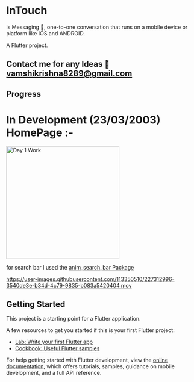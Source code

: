 # InTouch

is Messaging 💬, one-to-one conversation that runs on a mobile device or platform like IOS and ANDROID.

A Flutter project.

## Contact me for any Ideas 📧vamshikrishna8289@gmail.com

## Progress

# In Development (23/03/2003) HomePage :-

<img width="300" alt="Day 1 Work" src="https://user-images.githubusercontent.com/113350510/227312860-6f78dda0-453e-4297-9fe6-fd9c727f8a1e.png">

for search bar I used the <a href="https://pub.dev/packages/anim_search_bar">anim_search_bar Package</a>

https://user-images.githubusercontent.com/113350510/227312996-3540de3e-b34d-4c79-9835-b083a5420404.mov

## Getting Started

This project is a starting point for a Flutter application.

A few resources to get you started if this is your first Flutter project:

- [Lab: Write your first Flutter app](https://docs.flutter.dev/get-started/codelab)
- [Cookbook: Useful Flutter samples](https://docs.flutter.dev/cookbook)

For help getting started with Flutter development, view the
[online documentation](https://docs.flutter.dev/), which offers tutorials,
samples, guidance on mobile development, and a full API reference.
